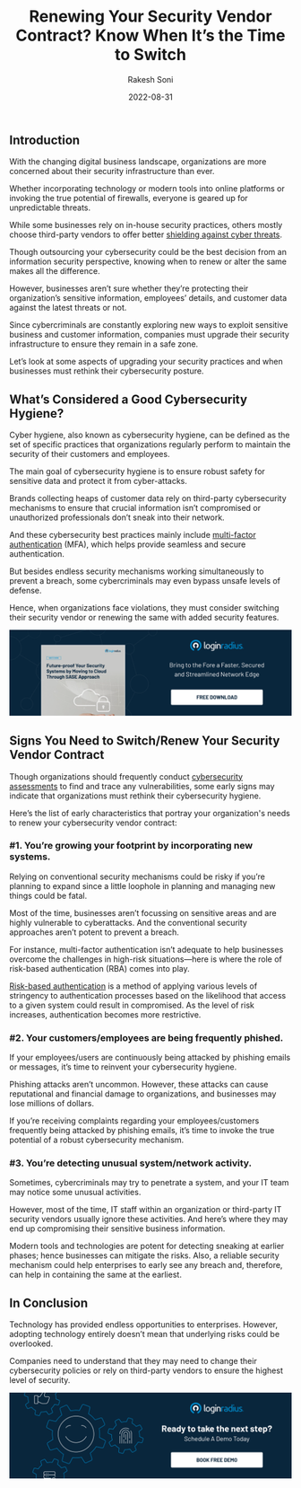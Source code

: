 ﻿---
title: "Renewing Your Security Vendor Contract? Know When It’s the Time to Switch"
date: "2022-08-31"
coverImage: "sec-vendor.jpg"
tags: ["cybersecurity", "mfa", "digital identity","cloud security"]
author: "Rakesh Soni"
description: "Since cybercriminals are constantly exploring new ways to exploit sensitive business and customer information, companies must upgrade their security infrastructure to ensure they remain in a safe zone. Here are some aspects of upgrading your security practices and when businesses must rethink their cybersecurity posture."
metadescription: "With increasing cybersecurity threats, businesses need to ensure they choose the most reliable security vendor. Read on to know more."
metatitle: "Renewing Your Security Vendor? Know When to Switch!"
---

## Introduction

With the changing digital business landscape, organizations are more concerned about their security infrastructure than ever. 

Whether incorporating technology or modern tools into online platforms or invoking the true potential of firewalls, everyone is geared up for unpredictable threats. 

While some businesses rely on in-house security practices, others mostly choose third-party vendors to offer better [shielding against cyber threats](https://www.loginradius.com/blog/identity/strategies-secure-cloud-operations/). 

Though outsourcing your cybersecurity could be the best decision from an information security perspective, knowing when to renew or alter the same makes all the difference. 

However, businesses aren’t sure whether they’re protecting their organization’s sensitive information, employees’ details, and customer data against the latest threats or not. 

Since cybercriminals are constantly exploring new ways to exploit sensitive business and customer information, companies must upgrade their security infrastructure to ensure they remain in a safe zone. 

Let’s look at some aspects of upgrading your security practices and when businesses must rethink their cybersecurity posture. 


## What’s Considered a Good Cybersecurity Hygiene? 

Cyber hygiene, also known as cybersecurity hygiene, can be defined as the set of specific practices that organizations regularly perform to maintain the security of their customers and employees. 

The main goal of cybersecurity hygiene is to ensure robust safety for sensitive data and protect it from cyber-attacks. 

Brands collecting heaps of customer data rely on third-party cybersecurity mechanisms to ensure that crucial information isn’t compromised or unauthorized professionals don’t sneak into their network. 

And these cybersecurity best practices mainly include [multi-factor authentication](https://www.loginradius.com/multi-factor-authentication/) (MFA), which helps provide seamless and secure authentication. 

But besides endless security mechanisms working simultaneously to prevent a breach, some cybercriminals may even bypass unsafe levels of defense. 

Hence, when organizations face violations, they must consider switching their security vendor or renewing the same with added security features. 

[![WP-futureproof-security](WP-futureproof-security.png)](https://www.loginradius.com/resource/cloud-security-system-sase-whitepaper)


## Signs You Need to Switch/Renew Your Security Vendor Contract 

Though organizations should frequently conduct [cybersecurity assessments](https://www.loginradius.com/blog/identity/loginradius-consumer-audit-trail-data-analysis/) to find and trace any vulnerabilities, some early signs may indicate that organizations must rethink their cybersecurity hygiene. 

Here’s the list of early characteristics that portray your organization's needs to renew your cybersecurity vendor contract: 


### #1. You’re growing your footprint by incorporating new systems.

Relying on conventional security mechanisms could be risky if you’re planning to expand since a little loophole in planning and managing new things could be fatal. 

Most of the time, businesses aren’t focussing on sensitive areas and are highly vulnerable to cyberattacks. And the conventional security approaches aren’t potent to prevent a breach. 

For instance, multi-factor authentication isn’t adequate to help businesses overcome the challenges in high-risk situations—here is where the role of risk-based authentication (RBA) comes into play. 

[Risk-based authentication](https://www.loginradius.com/blog/identity/risk-based-authentication/) is a method of applying various levels of stringency to authentication processes based on the likelihood that access to a given system could result in compromised. As the level of risk increases, authentication becomes more restrictive. 


### #2. Your customers/employees are being frequently phished. 

If your employees/users are continuously being attacked by phishing emails or messages, it’s time to reinvent your cybersecurity hygiene. 

Phishing attacks aren’t uncommon. However, these attacks can cause reputational and financial damage to organizations, and businesses may lose millions of dollars. 

If you’re receiving complaints regarding your employees/customers frequently being attacked by phishing emails, it’s time to invoke the true potential of a robust cybersecurity mechanism. 


### #3. You’re detecting unusual system/network activity.

Sometimes, cybercriminals may try to penetrate a system, and your IT team may notice some unusual activities. 

However, most of the time, IT staff within an organization or third-party IT security vendors usually ignore these activities. And here’s where they may end up compromising their sensitive business information. 

Modern tools and technologies are potent for detecting sneaking at earlier phases; hence businesses can mitigate the risks.  Also, a reliable security mechanism could help enterprises to early see any breach and, therefore, can help in containing the same at the earliest. 


## In Conclusion

Technology has provided endless opportunities to enterprises. However, adopting technology entirely doesn’t mean that underlying risks could be overlooked. 

Companies need to understand that they may need to change their cybersecurity policies or rely on third-party vendors to ensure the highest level of security. 


[![book-a-demo-Consultation](../../assets/book-a-demo-loginradius.png)](https://www.loginradius.com/contact-us?utm_source=blog&utm_medium=web&utm_campaign=when-to-switch-your-security-vendor)
